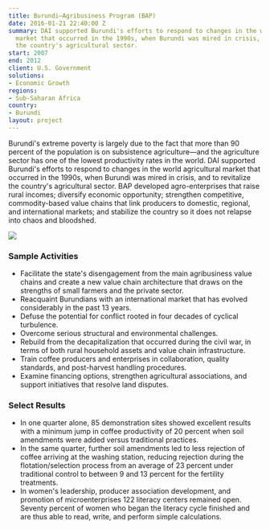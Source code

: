 ```yaml
---
title: Burundi—Agribusiness Program (BAP)
date: 2016-01-21 22:40:00 Z
summary: DAI supported Burundi's efforts to respond to changes in the world agricultural
  market that occurred in the 1990s, when Burundi was mired in crisis, and to revitalize
  the country's agricultural sector.
start: 2007
end: 2012
client: U.S. Government
solutions:
- Economic Growth
regions:
- Sub-Saharan Africa
country:
- Burundi
layout: project
---
```


Burundi's extreme poverty is largely due to the fact that more than 90 percent of the population is on subsistence agriculture—and the agriculture sector has one of the lowest productivity rates in the world. DAI supported Burundi's efforts to respond to changes in the world agricultural market that occurred in the 1990s, when Burundi was mired in crisis, and to revitalize the country's agricultural sector. BAP developed agro-enterprises that raise rural incomes; diversify economic opportunity; strengthen competitive, commodity-based value chains that link producers to domestic, regional, and international markets; and stabilize the country so it does not relapse into chaos and bloodshed.

![][1]

### Sample Activities

* Facilitate the state's disengagement from the main agribusiness value chains and create a new value chain architecture that draws on the strengths of small farmers and the private sector.
* Reacquaint Burundians with an international market that has evolved considerably in the past 13 years.
* Defuse the potential for conflict rooted in four decades of cyclical turbulence.
* Overcome serious structural and environmental challenges.
* Rebuild from the decapitalization that occurred during the civil war, in terms of both rural household assets and value chain infrastructure.
* Train coffee producers and enterprises in collaboration, quality standards, and post-harvest handling procedures.
* Examine financing options, strengthen agricultural associations, and support initiatives that resolve land disputes.

### Select Results

* In one quarter alone, 85 demonstration sites showed excellent results with a minimum jump in coffee productivity of 20 percent when soil amendments were added versus traditional practices.
* In the same quarter, further soil amendments led to less rejection of coffee arriving at the washing station, reducing rejection during the flotation/selection process from an average of 23 percent under traditional control to between 9 and 13 percent for the fertility treatments.
* In women's leadership, producer association development, and promotion of microenterprises 122 literacy centers remained open. Seventy percent of women who began the literacy cycle finished and are thus able to read, write, and perform simple calculations.

[1]: https://assetify-dai.com/projects/BAP.jpg
